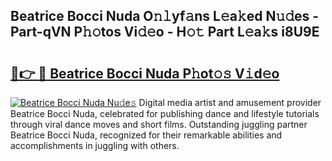 ## Beatrice Bocci Nuda O𝚗𝚕yf𝚊ns L𝚎a𝚔ed N𝚞𝚍es - Part-qVN P𝚑𝚘tos Vi𝚍𝚎o - H𝚘𝚝 Part L𝚎a𝚔s i8U9E

# <h2><a href="http://kf95jl.oniu.top/?m=Beatrice+Bocci+Nuda">🔗👉 🔴 Beatrice Bocci Nuda P𝚑ot𝚘𝚜 V𝚒d𝚎o</a></h2>

[![Beatrice Bocci Nuda Nu𝚍e𝚜](https://i.imgur.com/0qMVB7G.gif)](http://kf95jl.oniu.top/?m=Beatrice+Bocci+Nuda)
Digital media artist and amusement provider Beatrice Bocci Nuda, celebrated for publishing dance and lifestyle tutorials through viral dance moves and short films. Outstanding juggling partner Beatrice Bocci Nuda, recognized for their remarkable abilities and accomplishments in juggling with others.  

